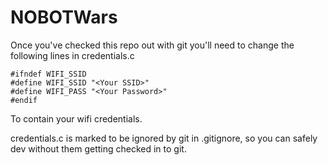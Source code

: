 # NOBOTWars

Once you've checked this repo out with git you'll need to change the following lines in credentials.c

```
#ifndef WIFI_SSID
#define WIFI_SSID "<Your SSID>"
#define WIFI_PASS "<Your Password>"
#endif
```

To contain your wifi credentials.

credentials.c is marked to be ignored by git in .gitignore, so you can safely dev without them getting checked in to git.
